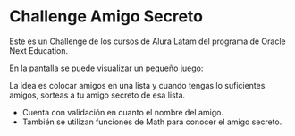 # Challenge Amigo Secreto

Este es un Challenge de los cursos de Alura Latam del programa de Oracle Next Education.

En la pantalla se puede visualizar un pequeño juego: 

La idea es colocar amigos en una lista y cuando tengas lo suficientes amigos, sorteas a tu amigo secreto de esa lista.

- Cuenta con validación en cuanto el nombre del amigo.
- También se utilizan funciones de Math para conocer el amigo secreto.